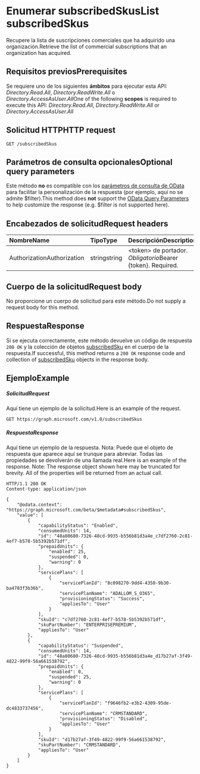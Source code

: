 # <a name="list-subscribedskus"></a><span data-ttu-id="7056b-101">Enumerar subscribedSkus</span><span class="sxs-lookup"><span data-stu-id="7056b-101">List subscribedSkus</span></span>
<span data-ttu-id="7056b-102">Recupere la lista de suscripciones comerciales que ha adquirido una organización.</span><span class="sxs-lookup"><span data-stu-id="7056b-102">Retrieve the list of commercial subscriptions that an organization has acquired.</span></span>

## <a name="prerequisites"></a><span data-ttu-id="7056b-103">Requisitos previos</span><span class="sxs-lookup"><span data-stu-id="7056b-103">Prerequisites</span></span>
<span data-ttu-id="7056b-104">Se requiere uno de los siguientes **ámbitos** para ejecutar esta API: *Directory.Read.All*, *Directory.ReadWrite.All* o *Directory.AccessAsUser.All*</span><span class="sxs-lookup"><span data-stu-id="7056b-104">One of the following **scopes** is required to execute this API: *Directory.Read.All*, *Directory.ReadWrite.All* or *Directory.AccessAsUser.All*</span></span>

## <a name="http-request"></a><span data-ttu-id="7056b-105">Solicitud HTTP</span><span class="sxs-lookup"><span data-stu-id="7056b-105">HTTP request</span></span>
<!-- { "blockType": "ignored" } -->
```http
GET /subscribedSkus
```
## <a name="optional-query-parameters"></a><span data-ttu-id="7056b-106">Parámetros de consulta opcionales</span><span class="sxs-lookup"><span data-stu-id="7056b-106">Optional query parameters</span></span>
<span data-ttu-id="7056b-107">Este método **no** es compatible con los [parámetros de consulta de OData](http://developer.microsoft.com/en-us/graph/docs/overview/query_parameters) para facilitar la personalización de la respuesta (por ejemplo, aquí no se admite $filter).</span><span class="sxs-lookup"><span data-stu-id="7056b-107">This method does **not** support the [OData Query Parameters](http://developer.microsoft.com/en-us/graph/docs/overview/query_parameters) to help customize the response (e.g. $filter is not supported here).</span></span>

## <a name="request-headers"></a><span data-ttu-id="7056b-108">Encabezados de solicitud</span><span class="sxs-lookup"><span data-stu-id="7056b-108">Request headers</span></span>
| <span data-ttu-id="7056b-109">Nombre</span><span class="sxs-lookup"><span data-stu-id="7056b-109">Name</span></span>       | <span data-ttu-id="7056b-110">Tipo</span><span class="sxs-lookup"><span data-stu-id="7056b-110">Type</span></span> | <span data-ttu-id="7056b-111">Descripción</span><span class="sxs-lookup"><span data-stu-id="7056b-111">Description</span></span>|
|:-----------|:------|:----------|
| <span data-ttu-id="7056b-112">Authorization</span><span class="sxs-lookup"><span data-stu-id="7056b-112">Authorization</span></span>  | <span data-ttu-id="7056b-113">string</span><span class="sxs-lookup"><span data-stu-id="7056b-113">string</span></span>  | <span data-ttu-id="7056b-p101">&lt;token&gt; de portador. *Obligatorio*</span><span class="sxs-lookup"><span data-stu-id="7056b-p101">Bearer {token}. Required.</span></span> |

## <a name="request-body"></a><span data-ttu-id="7056b-116">Cuerpo de la solicitud</span><span class="sxs-lookup"><span data-stu-id="7056b-116">Request body</span></span>
<span data-ttu-id="7056b-117">No proporcione un cuerpo de solicitud para este método.</span><span class="sxs-lookup"><span data-stu-id="7056b-117">Do not supply a request body for this method.</span></span>

## <a name="response"></a><span data-ttu-id="7056b-118">Respuesta</span><span class="sxs-lookup"><span data-stu-id="7056b-118">Response</span></span>

<span data-ttu-id="7056b-119">Si se ejecuta correctamente, este método devuelve un código de respuesta `200 OK` y la colección de objetos [subscribedSku](../resources/subscribedsku.md) en el cuerpo de la respuesta.</span><span class="sxs-lookup"><span data-stu-id="7056b-119">If successful, this method returns a `200 OK` response code and collection of [subscribedSku](../resources/subscribedsku.md) objects in the response body.</span></span>
## <a name="example"></a><span data-ttu-id="7056b-120">Ejemplo</span><span class="sxs-lookup"><span data-stu-id="7056b-120">Example</span></span>
##### <a name="request"></a><span data-ttu-id="7056b-121">Solicitud</span><span class="sxs-lookup"><span data-stu-id="7056b-121">Request</span></span>
<span data-ttu-id="7056b-122">Aquí tiene un ejemplo de la solicitud.</span><span class="sxs-lookup"><span data-stu-id="7056b-122">Here is an example of the request.</span></span>
<!-- {
  "blockType": "request",
  "name": "get_subscribedskus"
}-->
```http
GET https://graph.microsoft.com/v1.0/subscribedSkus
```
##### <a name="response"></a><span data-ttu-id="7056b-123">Respuesta</span><span class="sxs-lookup"><span data-stu-id="7056b-123">Response</span></span>
<span data-ttu-id="7056b-p102">Aquí tiene un ejemplo de la respuesta. Nota: Puede que el objeto de respuesta que aparece aquí se trunque para abreviar. Todas las propiedades se devolverán de una llamada real.</span><span class="sxs-lookup"><span data-stu-id="7056b-p102">Here is an example of the response. Note: The response object shown here may be truncated for brevity. All of the properties will be returned from an actual call.</span></span>
<!-- {
  "blockType": "response",
  "truncated": true,
  "@odata.type": "microsoft.graph.subscribedSku",
  "isCollection": true
} -->
```http
HTTP/1.1 200 OK
Content-type: application/json

{
    "@odata.context": "https://graph.microsoft.com/beta/$metadata#subscribedSkus",
    "value": [
        {
            "capabilityStatus": "Enabled",
            "consumedUnits": 14,
            "id": "48a80680-7326-48cd-9935-b556b81d3a4e_c7df2760-2c81-4ef7-b578-5b5392b571df",
            "prepaidUnits": {
                "enabled": 25,
                "suspended": 0,
                "warning": 0
            },
            "servicePlans": [
                {
                    "servicePlanId": "8c098270-9dd4-4350-9b30-ba4703f3b36b",
                    "servicePlanName": "ADALLOM_S_O365",
                    "provisioningStatus": "Success",
                    "appliesTo": "User"
                }
            ],
            "skuId": "c7df2760-2c81-4ef7-b578-5b5392b571df",
            "skuPartNumber": "ENTERPRISEPREMIUM",
            "appliesTo": "User"
        },
        {
            "capabilityStatus": "Suspended",
            "consumedUnits": 14,
            "id": "48a80680-7326-48cd-9935-b556b81d3a4e_d17b27af-3f49-4822-99f9-56a661538792",
            "prepaidUnits": {
                "enabled": 0,
                "suspended": 25,
                "warning": 0
            },
            "servicePlans": [
                {
                    "servicePlanId": "f9646fb2-e3b2-4309-95de-dc4833737456",
                    "servicePlanName": "CRMSTANDARD",
                    "provisioningStatus": "Disabled",
                    "appliesTo": "User"
                }
            ],
            "skuId": "d17b27af-3f49-4822-99f9-56a661538792",
            "skuPartNumber": "CRMSTANDARD",
            "appliesTo": "User"
        }
    ]
}
```

<!-- uuid: 8fcb5dbc-d5aa-4681-8e31-b001d5168d79
2015-10-25 14:57:30 UTC -->
<!-- {
  "type": "#page.annotation",
  "description": "List subscribedSkus",
  "keywords": "",
  "section": "documentation",
  "tocPath": ""
}-->
